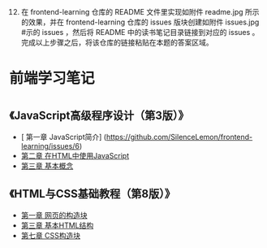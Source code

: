 12. 在 frontend-learning 仓库的 README 文件里实现如附件 readme.jpg 所示的效果，并在 frontend-learning 仓库的 issues 版块创建如附件 issues.jpg #示的 issues ，然后将 README 中的读书笔记目录链接到对应的 issues 。完成以上步骤之后，将该仓库的链接粘贴在本题的答案区域。
# 前端学习笔记<h1>
## 《JavaScript高级程序设计（第3版）》
* [ 第一章 JavaScript简介] (https://github.com/SilenceLemon/frontend-learning/issues/6)
* [ 第二章 在HTML中使用JavaScript](https://github.com/SilenceLemon/frontend-learning/issues/5)
* [ 第三章 基本概念](https://github.com/SilenceLemon/frontend-learning/issues/4)
## 《HTML与CSS基础教程（第8版）》
* [第一章 网页的构造块](https://github.com/SilenceLemon/frontend-learning/issues/3)
* [ 第三章 基本HTML结构](https://github.com/SilenceLemon/frontend-learning/issues/2)
* [ 第七章 CSS构造块](https://github.com/SilenceLemon/frontend-learning/issues/1)
